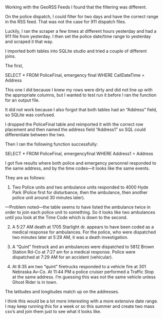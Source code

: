 Working with the GeoRSS Feeds I found that the filtering was different. 

On the police dispatch, I could filter for two days and have the correct range in the RSS feed. That was not the case for 911 dispatch files. 

Luckily, I ran the scraper a few times at different hours yesterday and had a 911 file from yesterday. I then set the police date/time range to yesterday and scraped it that way.

I imported both tables into SQLite studio and tried a couple of different joins. 


The first, 

SELECT *
FROM PoliceFinal, emergency final
WHERE CallDateTime = Address

This one I did because I knew my rows were dirty and did not line up with the appropriate columns, but I wanted to test run it before I ran the function for an output file. 

It did not work because I also forgot that both tables had an “Address” field, so SQLite was confused. 

I dropped the PoliceFinal table and reimported it with the correct row placement and then named the address field “Address1” so SQL could differentiate between the two. 

Then I ran the following function successfully: 

SELECT *
FROM PoliceFinal, emergencyfinal
WHERE  Address1 = Address

I got five results where both police and emergency personnel responded to the same address, and by the time codes—it looks like the same events. 

They are as follows: 

1. Two Police units and two ambulance units responded to 4000 Hyde Park (Police first for disturbance, then the ambulance, then another police unit around 30 minutes later). 

—Problem noted—the table seems to have listed the ambulance twice in order to join each police unit to something. So it looks like two ambulances until you look at the Time Code which is down to the second. 

2. A 5:27 AM death at 1705 Starlight dr. appears to have been coded as a medical response for ambulances. For the police, who were dispatched two minutes later at 5:29 AM, it was a death investigation. 

3. A “Quint” firetruck and an ambulances were dispatched to 5812 Brown Station Rd-Co at 7:27 am for a medical response. Police were dispatched at 7:29 AM for an accident (vehicular).

4. At 8:35 am two “quint” firetrucks responded to a vehicle fire at 301 Nebraska Av-Co. At  11:44 PM a police cruiser performed a Traffic Stop at the same address. I’m guessing this was not the same vehicle unless Ghost Rider is in town. 


The latitudes and longitudes match up on the addresses. 

I think this would be a lot more interesting with a more extensive date range. I may keep running this for a week or so this summer and create two mass csv’s and join them just to see what it looks like. 